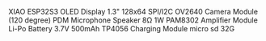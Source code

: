 XIAO ESP32S3
OLED Display 1.3" 128x64 SPI/I2C
OV2640 Camera Module
(120 degree)
 PDM Microphone 
 Speaker 8Ω 1W 
 PAM8302 Amplifier Module
Li-Po Battery 3.7V 500mAh
TP4056 Charging Module 
micro sd 32G 

